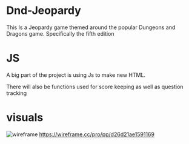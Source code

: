 # Dnd-Jeopardy
This Is a Jeopardy game themed around the popular Dungeons and Dragons game. Specifically the fifth edition

# JS
A big part of the project is using Js to make new HTML.

There will also be functions used for score keeping as well as question tracking

# visuals
![wireframe](https://cdn.discordapp.com/attachments/874654004213317705/1032022562177306675/Screenshot_2022-10-18_at_4.07.30_PM.png)
https://wireframe.cc/pro/pp/d26d21ae1591169

